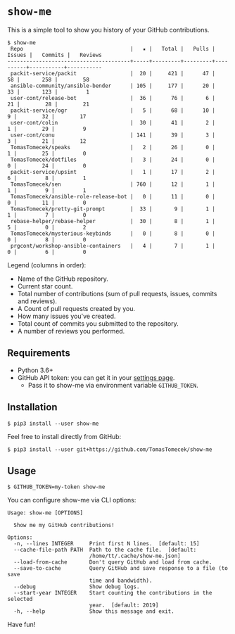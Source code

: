 # `show-me`

This is a simple tool to show you history of your GitHub contributions.

```
$ show-me
 Repo                                  |   ★ |   Total |   Pulls |   Issues |   Commits |   Reviews
---------------------------------------+-----+---------+---------+----------+-----------+-----------
 packit-service/packit                 |  20 |     421 |      47 |       58 |       258 |        58
 ansible-community/ansible-bender      | 105 |     177 |      20 |       33 |       123 |         1
 user-cont/release-bot                 |  36 |      76 |       6 |       21 |        28 |        21
 packit-service/ogr                    |   5 |      68 |      10 |        9 |        32 |        17
 user-cont/colin                       |  30 |      41 |       2 |        1 |        29 |         9
 user-cont/conu                        | 141 |      39 |       3 |        3 |        21 |        12
 TomasTomecek/speaks                   |   2 |      26 |       0 |        1 |        25 |         0
 TomasTomecek/dotfiles                 |   3 |      24 |       0 |        0 |        24 |         0
 packit-service/upsint                 |   1 |      17 |       2 |        6 |         8 |         1
 TomasTomecek/sen                      | 760 |      12 |       1 |        1 |         9 |         1
 TomasTomecek/ansible-role-release-bot |   0 |      11 |       0 |        0 |        11 |         0
 TomasTomecek/pretty-git-prompt        |  33 |       9 |       1 |        1 |         7 |         0
 rebase-helper/rebase-helper           |  30 |       8 |       1 |        5 |         0 |         2
 TomasTomecek/mysterious-keybinds      |   0 |       8 |       0 |        0 |         8 |         0
 prgcont/workshop-ansible-containers   |   4 |       7 |       1 |        0 |         6 |         0
```

Legend (columns in order):
* Name of the GitHub repository.
* Current star count.
* Total number of contributions (sum of pull requests, issues, commits and reviews).
* A Count of pull requests created by you.
* How many issues you've created.
* Total count of commits you submitted to the repository.
* A number of reviews you performed.


## Requirements

* Python 3.6+
* GitHub API token: you can get it in your [settings
  page](https://github.com/settings/tokens).
  * Pass it to show-me via environment variable `GITHUB_TOKEN`.


## Installation

```
$ pip3 install --user show-me
```

Feel free to install directly from GitHub:
```
$ pip3 install --user git+https://github.com/TomasTomecek/show-me
```


## Usage

```
$ GITHUB_TOKEN=my-token show-me
```

You can configure show-me via CLI options:
```
Usage: show-me [OPTIONS]

  Show me my GitHub contributions!

Options:
  -n, --lines INTEGER     Print first N lines.  [default: 15]
  --cache-file-path PATH  Path to the cache file.  [default:
                          /home/tt/.cache/show-me.json]
  --load-from-cache       Don't query GitHub and load from cache.
  --save-to-cache         Query GitHub and save response to a file (to save
                          time and bandwidth).
  --debug                 Show debug logs.
  --start-year INTEGER    Start counting the contributions in the selected
                          year.  [default: 2019]
  -h, --help              Show this message and exit.
```


Have fun!
